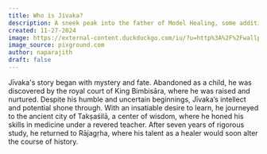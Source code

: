 ```yaml
---
title: Who is Jivaka?
description: A sneek peak into the father of Model Healing, some additional garbage that needs to be here.
created: 11-27-2024
image: https://external-content.duckduckgo.com/iu/?u=http%3A%2F%2Fwallpapercave.com%2Fwp%2FfAwVCh3.jpg&f=1&nofb=1&ipt=1959d34db2d3f8b107ff7fc4f082c35be2299282ada5f08d744ca80805d3836b&ipo=images
image_source: pixground.com
author: naparajith
draft: false
---
```


Jīvaka's story began with mystery and fate. Abandoned as a child, he was discovered by the royal court of King Bimbisāra, where he was raised and nurtured. Despite his humble and uncertain beginnings, Jīvaka’s intellect and potential shone through. With an insatiable desire to learn, he journeyed to the ancient city of Takṣaśilā, a center of wisdom, where he honed his skills in medicine under a revered teacher. After seven years of rigorous study, he returned to Rājagṛha, where his talent as a healer would soon alter the course of history.
